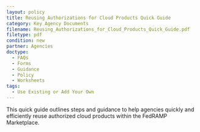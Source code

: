 ```yaml
---
layout: policy   
title: Reusing Authorizations for Cloud Products Quick Guide
category: Key Agency Documents
filename: Reusing_Authorizations_for_Cloud_Products_Quick_Guide.pdf
filetype: pdf
condition: new
partner: Agencies
doctype:
  - FAQs
  - Forms
  - Guidance
  - Policy
  - Worksheets
tags:
  - Use Existing or Add Your Own
---
```

This quick guide outlines steps and guidance to help agencies quickly and efficiently reuse authorized cloud products within the FedRAMP Marketplace.
